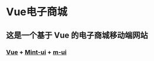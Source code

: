 # Vue电子商城
## 这是一个基于 Vue 的电子商城移动端网站

### [Vue](https://cn.vuejs.org/) + [Mint-ui](http://mint-ui.github.io/) + [m-ui](https://dev.dcloud.net.cn/mui/getting-started/)
